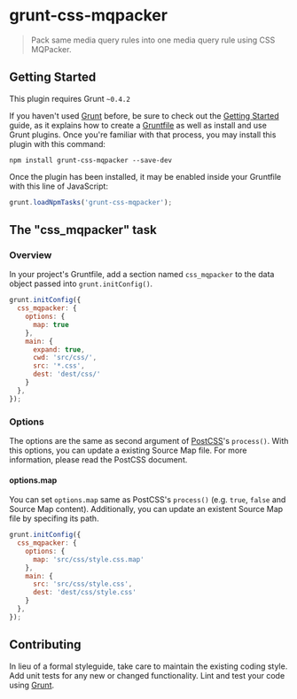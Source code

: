 # grunt-css-mqpacker

> Pack same media query rules into one media query rule using CSS MQPacker.


## Getting Started

This plugin requires Grunt `~0.4.2`

If you haven't used [Grunt](http://gruntjs.com/) before, be sure to check out the [Getting Started](http://gruntjs.com/getting-started) guide, as it explains how to create a [Gruntfile](http://gruntjs.com/sample-gruntfile) as well as install and use Grunt plugins. Once you're familiar with that process, you may install this plugin with this command:

```shell
npm install grunt-css-mqpacker --save-dev
```

Once the plugin has been installed, it may be enabled inside your Gruntfile with this line of JavaScript:

```js
grunt.loadNpmTasks('grunt-css-mqpacker');
```


## The "css_mqpacker" task


### Overview

In your project's Gruntfile, add a section named `css_mqpacker` to the data object passed into `grunt.initConfig()`.

```js
grunt.initConfig({
  css_mqpacker: {
    options: {
      map: true
    },
    main: {
      expand: true,
      cwd: 'src/css/',
      src: '*.css',
      dest: 'dest/css/'
    }
  },
});
```


### Options

The options are the same as second argument of [PostCSS](https://github.com/ai/postcss)'s `process()`. With this options, you can update a existing Source Map file. For more information, please read the PostCSS document.

#### options.map

You can set `options.map` same as PostCSS's `process()` (e.g. `true`, `false` and Source Map content). Additionally, you can update an existent Source Map file by specifing its path.

```js
grunt.initConfig({
  css_mqpacker: {
    options: {
      map: 'src/css/style.css.map'
    },
    main: {
      src: 'src/css/style.css',
      dest: 'dest/css/style.css'
    }
  },
});
```


## Contributing

In lieu of a formal styleguide, take care to maintain the existing coding style. Add unit tests for any new or changed functionality. Lint and test your code using [Grunt](http://gruntjs.com/).
